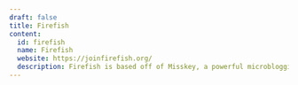 ```yaml
---
draft: false
title: Firefish
content:
  id: firefish
  name: Firefish
  website: https://joinfirefish.org/
  description: Firefish is based off of Misskey, a powerful microblogging social media platform in the fediverse.
---
```

